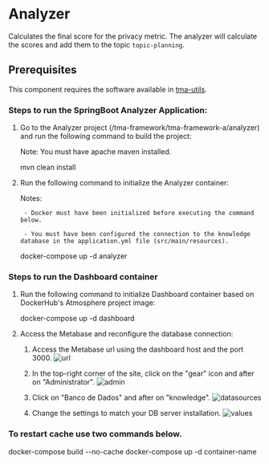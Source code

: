 # Analyzer

Calculates the final score for the privacy metric. 
The analyzer will calculate the scores and add them to the topic `topic-planning`.

## Prerequisites
This component requires the software available in [tma-utils](https://github.com/eubr-atmosphere/tma-framework/tree/master/common/tma-utils).

### Steps to run the SpringBoot Analyzer Application:

1) Go to the Analyzer project (/tma-framework/tma-framework-a/analyzer) and run the following command to build the project:

	Note: You must have apache maven installed.

	mvn clean install

2) Run the following command to initialize the Analyzer container:
	
	Notes: 
	
		- Docker must have been initialized before executing the command below.
		
		- You must have been configured the connection to the knowledge database in the application.yml file (src/main/resources).
	
	docker-compose up -d analyzer

		
### Steps to run the Dashboard container

1) Run the following command to initialize Dashboard container based on DockerHub's Atmosphere project image:

	docker-compose up -d dashboard

2) Access the Metabase and reconfigure the database connection:

   1. Access the Metabase url using the dashboard host and the port 3000.
   ![url](https://github.com/eubr-atmosphere/tma-framework-a/tree/master/analyzer/metabase/url.png)
  
   2. In the top-right corner of the site, click on the "gear" icon and after on "Administrator".
   ![admin](https://github.com/eubr-atmosphere/tma-framework-a/tree/master/analyzer/metabase/admin.png)
  
   3. Click on "Banco de Dados" and after on "knowledge".
   ![datasources](https://github.com/eubr-atmosphere/tma-framework-a/tree/master/analyzer/metabase/datasources.png)

   4. Change the settings to match your DB server installation.
   ![values](https://github.com/eubr-atmosphere/tma-framework-a/tree/master/analyzer/metabase/values.png)


### To restart cache use two commands below.
	
   docker-compose build --no-cache
   docker-compose up -d container-name

